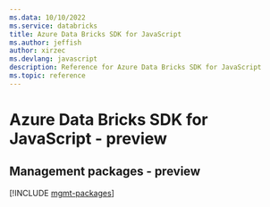 ```yaml
---
ms.data: 10/10/2022
ms.service: databricks
title: Azure Data Bricks SDK for JavaScript
ms.author: jeffish
author: xirzec
ms.devlang: javascript
description: Reference for Azure Data Bricks SDK for JavaScript
ms.topic: reference
---
```

# Azure Data Bricks SDK for JavaScript - preview

## Management packages - preview
[!INCLUDE [mgmt-packages](data-bricks-mgmt-index.md)]